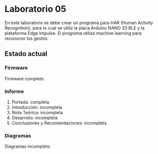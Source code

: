 # Laboratorio 05

En este laboratorio se debe crear un programa para HAR (Human Activity Recognition), para lo cual se utiliz la placa Arduino NANO 33 BLE y la plataforma Edge Impulse. El programa utiliza machine learning para reconocer los gestos.

## Estado actual

### Firmware
Firmware completo


### Informe

1. Portada: completa
2. Introducción: incompleta
3. Nota Teórica: incompleta
4. Desarrollo: incompleta
5. Conclusiones y Recomendaciones: incompleta

### Diagramas

Diagramas incompleto
